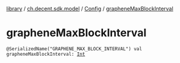 [library](../../index.md) / [ch.decent.sdk.model](../index.md) / [Config](index.md) / [grapheneMaxBlockInterval](./graphene-max-block-interval.md)

# grapheneMaxBlockInterval

`@SerializedName("GRAPHENE_MAX_BLOCK_INTERVAL") val grapheneMaxBlockInterval: `[`Int`](https://kotlinlang.org/api/latest/jvm/stdlib/kotlin/-int/index.html)